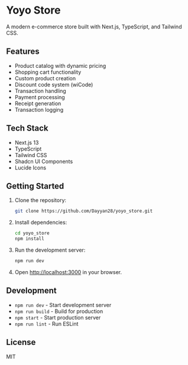 # Yoyo Store

A modern e-commerce store built with Next.js, TypeScript, and Tailwind CSS.

## Features

- Product catalog with dynamic pricing
- Shopping cart functionality
- Custom product creation
- Discount code system (wiCode)
- Transaction handling
- Payment processing
- Receipt generation
- Transaction logging

## Tech Stack

- Next.js 13
- TypeScript
- Tailwind CSS
- Shadcn UI Components
- Lucide Icons

## Getting Started

1. Clone the repository:
   ```bash
   git clone https://github.com/Dayyan28/yoyo_store.git
   ```

2. Install dependencies:
   ```bash
   cd yoyo_store
   npm install
   ```

3. Run the development server:
   ```bash
   npm run dev
   ```

4. Open [http://localhost:3000](http://localhost:3000) in your browser.

## Development

- `npm run dev` - Start development server
- `npm run build` - Build for production
- `npm start` - Start production server
- `npm run lint` - Run ESLint

## License

MIT